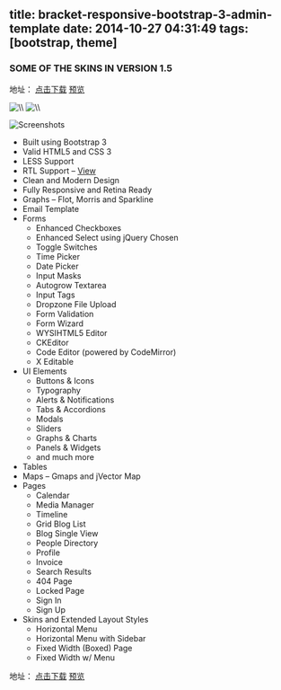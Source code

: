 title: bracket-responsive-bootstrap-3-admin-template
date: 2014-10-27 04:31:49
tags: [bootstrap, theme]
---

<div class="user-html"><h3 id="item-description__some-of-the-skins-in-version-1-5">SOME OF THE SKINS IN VERSION 1.5</h3>


地址：
[点击下载](http://www.colafile.com/file/2423401)
[预览](http://themeforest.net/item/bracket-responsive-bootstrap-3-admin-template/6894362?ref=ez2000)



<img src="http://themepixels.com/screenshots/bracket/dodgerblue.png" alt="\\">
<img src="http://themepixels.com/screenshots/bracket/greyjoy.png" alt="\\">
<p><img src="http://themepixels.com/screenshots/bracket/bracket-screenshots.jpg" alt="Screenshots"></p>
<!-- more -->
<ul>
<li>Built using Bootstrap 3</li>
<li>Valid HTML5 and CSS 3</li>
<li>LESS Support</li>
<li>RTL Support – <a href="http://themepixels.com/demo/webpage/bracket/rtl">View</a></li>
<li>Clean and Modern Design</li>
<li>Fully Responsive and Retina Ready</li>
<li>Graphs – Flot, Morris and Sparkline</li>
<li>Email Template</li>
<li>Forms
<ul>
<li>Enhanced Checkboxes</li>
<li>Enhanced Select using jQuery Chosen</li>
<li>Toggle Switches</li>
<li>Time Picker</li>
<li>Date Picker</li>
<li>Input Masks</li>
<li>Autogrow Textarea</li>
<li>Input Tags</li>
<li>Dropzone File Upload</li>
<li>Form Validation</li>
<li>Form Wizard</li>
<li>WYSIHTML5 Editor</li>
<li>CKEditor</li>
<li>Code Editor (powered by CodeMirror)</li>
<li>X Editable</li>
</ul>
</li>
<li>UI Elements
<ul>
<li>Buttons &amp; Icons</li>
<li>Typography</li>
<li>Alerts &amp; Notifications</li>
<li>Tabs &amp; Accordions</li>
<li>Modals</li>
<li>Sliders</li>
<li>Graphs &amp; Charts</li>
<li>Panels &amp; Widgets</li>
<li>and much more</li>
</ul>
</li>
<li>Tables</li>
<li>Maps – Gmaps and jVector Map</li>
<li>Pages
<ul>
<li>Calendar</li>
<li>Media Manager</li>
<li>Timeline</li>
<li>Grid Blog List</li>
<li>Blog Single View</li>
<li>People Directory</li>
<li>Profile</li>
<li>Invoice</li>
<li>Search Results</li>
<li>404 Page</li>
<li>Locked Page</li>
<li>Sign In</li>
<li>Sign Up</li>
</ul></li>
<li>Skins and Extended Layout Styles
<ul><li>Horizontal Menu</li>
<li>Horizontal Menu with Sidebar</li>
<li>Fixed Width (Boxed) Page</li>
<li>Fixed Width w/ Menu</li></ul></li>
</ul>

</div>


地址：
[点击下载](http://www.colafile.com/file/2423401)
[预览](http://themeforest.net/item/bracket-responsive-bootstrap-3-admin-template/6894362?ref=ez2000)





